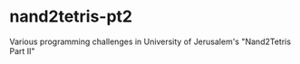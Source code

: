 # nand2tetris-pt2
Various programming challenges in University of Jerusalem's "Nand2Tetris Part II"
